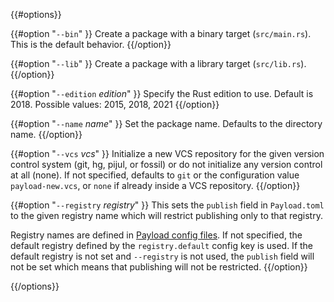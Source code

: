 {{#options}}

{{#option "`--bin`" }}
Create a package with a binary target (`src/main.rs`).
This is the default behavior.
{{/option}}

{{#option "`--lib`" }}
Create a package with a library target (`src/lib.rs`).
{{/option}}

{{#option "`--edition` _edition_" }}
Specify the Rust edition to use. Default is 2018.
Possible values: 2015, 2018, 2021
{{/option}}

{{#option "`--name` _name_" }}
Set the package name. Defaults to the directory name.
{{/option}}

{{#option "`--vcs` _vcs_" }}
Initialize a new VCS repository for the given version control system (git,
hg, pijul, or fossil) or do not initialize any version control at all
(none). If not specified, defaults to `git` or the configuration value
`payload-new.vcs`, or `none` if already inside a VCS repository.
{{/option}}

{{#option "`--registry` _registry_" }}
This sets the `publish` field in `Payload.toml` to the given registry name
which will restrict publishing only to that registry.

Registry names are defined in [Payload config files](../reference/config.html).
If not specified, the default registry defined by the `registry.default`
config key is used. If the default registry is not set and `--registry` is not
used, the `publish` field will not be set which means that publishing will not
be restricted.
{{/option}}

{{/options}}
